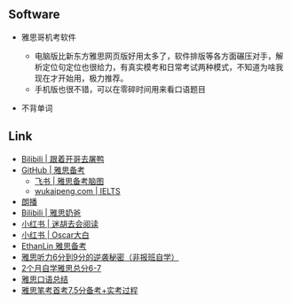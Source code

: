 ## Software

- 雅思哥机考软件
  - 电脑版比新东方雅思网页版好用太多了，软件排版等各方面碾压对手，解析定位句定位也很给力，有真实模考和日常考试两种模式，不知道为啥我现在才开始用，极力推荐。
  - 手机版也很不错，可以在零碎时间用来看口语题目

- 不背单词

## Link

- [Bilibili | 跟着开哥去屠鸭](https://b23.tv/np8UOio)
- [GitHub | 雅思备考](https://github.com/Penggeor/IELTS)
  - [飞书 | 雅思备考脑图](https://v0oyefxd4a.feishu.cn/wiki/OM21wPMFOi7Hoek2Z1ycVJHonwg)
  - [wukaipeng.com | IELTS](https://wukaipeng.com/english/category/-ielts-%E9%9B%85%E6%80%9D)
- [朗播](https://ielts.langlib.com/)
- [Bilibili | 雅思奶爸](https://space.bilibili.com/3546645128022118)
- [小红书 | 迷胡去会阅读](https://www.xiaohongshu.com/user/profile/59468efb50c4b43f82f05750)
- [小红书 | Oscar大白](https://www.xiaohongshu.com/user/profile/65d4bec0000000000401d507)
- [EthanLin 雅思备考](https://ethan-lin.gitbook.io/ielts)
- [雅思听力6分到9分的逆袭秘密（非报班自学）](https://zhuanlan.zhihu.com/p/78435216)
- [2个月自学雅思总分6-7](https://github.com/SUSTech-Application/SUSTechapplication/blob/master/docs/英语学习/IELTS/2个月自学雅思总分6-7.md)
- [雅思口语总结](https://blog.csdn.net/rosemaryandthyme/article/details/131261010)
- [雅思笔考首考7.5分备考+实考过程](https://mp.weixin.qq.com/s/OrkdBcScu2sz6m965l-Fbw)